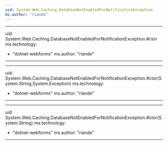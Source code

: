 ```yaml
---
uid: System.Web.Caching.DatabaseNotEnabledForNotificationException
ms.author: "riande"
---
```


---
uid: System.Web.Caching.DatabaseNotEnabledForNotificationException.#ctor
ms.technology: 
  - "dotnet-webforms"
ms.author: "riande"
---

---
uid: System.Web.Caching.DatabaseNotEnabledForNotificationException.#ctor(System.String,System.Exception)
ms.technology: 
  - "dotnet-webforms"
ms.author: "riande"
---

---
uid: System.Web.Caching.DatabaseNotEnabledForNotificationException.#ctor(System.String)
ms.technology: 
  - "dotnet-webforms"
ms.author: "riande"
---

